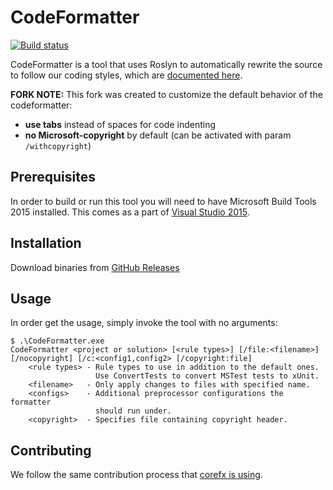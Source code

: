 # CodeFormatter

[![Build status](http://dotnet-ci.cloudapp.net/job/dotnet_codeformatter/badge/icon)](http://dotnet-ci.cloudapp.net/job/dotnet_codeformatter/)

CodeFormatter is a tool that uses Roslyn to automatically rewrite the source to
follow our coding styles, which are [documented here][corefx-coding-style].

**FORK NOTE:** This fork was created to customize the default behavior of the codeformatter:
 - **use tabs** instead of spaces for code indenting
 - **no Microsoft-copyright** by default (can be activated with param ```/withcopyright```)

[corefx-coding-style]: https://github.com/dotnet/corefx/blob/master/Documentation/coding-guidelines/coding-style.md

## Prerequisites

In order to build or run this tool you will need to have Microsoft Build Tools
2015 installed.  This comes as a part of [Visual Studio 2015](https://www.visualstudio.com/downloads/download-visual-studio-vs).

## Installation

Download binaries from [GitHub Releases](https://github.com/dotnet/codeformatter/releases)

## Usage

In order get the usage, simply invoke the tool with no arguments:

```
$ .\CodeFormatter.exe
CodeFormatter <project or solution> [<rule types>] [/file:<filename>] [/nocopyright] [/c:<config1,config2> [/copyright:file]
    <rule types> - Rule types to use in addition to the default ones.
                   Use ConvertTests to convert MSTest tests to xUnit.
    <filename>   - Only apply changes to files with specified name.
    <configs>    - Additional preprocessor configurations the formatter
                   should run under.
    <copyright>  - Specifies file containing copyright header.
```

## Contributing

We follow the same contribution process that 
[corefx is using][corefx-contributing].

[corefx-contributing]: https://github.com/dotnet/corefx/wiki/Contributing
